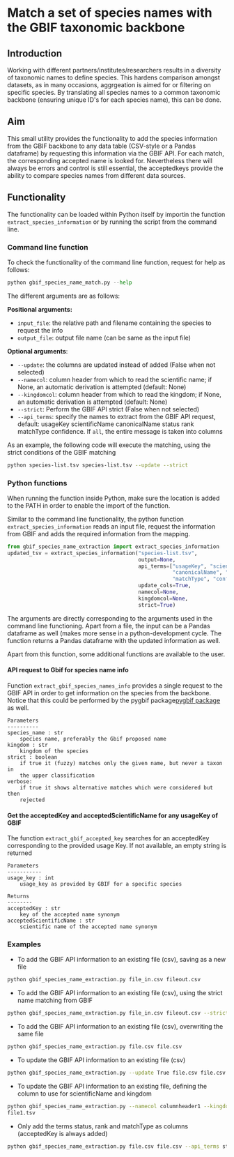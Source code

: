 # Match a set of species names with the GBIF taxonomic backbone

## Introduction
Working with different partners/institutes/researchers results in a diversity of taxonomic names to define species. This hardens comparison amongst datasets, as in many occasions, aggrgeation is aimed for or filtering on specific species. By translating all species names to a common taxonomic backbone (ensuring unique ID's for each species name), this can be done. 

## Aim
This small utility provides the functionality to add the species information from the GBIF backbone to any data table (CSV-style or a Pandas dataframe) by requesting this information via the GBIF API. For each match, the corresponding accepted name is looked for. Nevertheless there will always be errors and control is still essential, the acceptedkeys provide the ability to compare species names from different data sources.

## Functionality

The functionality can be loaded within Python itself by importin the function `extract_species_information` or by running the script from the command line.

### Command line function
To check the functionality of the command line function, request for help as follows:

```python
python gbif_species_name_match.py --help
```

The different arguments are as follows:

**Positional arguments:**
 * `input_file`: the relative path and filename containing the species to request the info
 * `output_file`: output file name (can be same as the input file)

**Optional arguments**:
* `--update`: the columns are updated instead of added (False when not selected)
* `--namecol`: column header from which to read the scientific name; if None, an automatic derivation is attempted (default: None)
* `--kingdomcol`: column header from which to read the kingdom; if None, an automatic derivation is attempted (default: None)
* `--strict`: Perform the GBIF API strict (False when not selected)
* `--api_terms`: specify the names to extract from the GBIF API request, default: usageKey scientificName canonicalName status rank matchType confidence. If  `all`, the entire message is taken into columns

As an example, the following code will execute the matching, using the strict conditions of the GBIF matching

```bash
python species-list.tsv species-list.tsv --update --strict
```

### Python functions
When running the function inside Python, make sure the location is added to the PATH in order to enable the import of the function. 

Similar to the command line functionality, the python function `extract_species_information` reads an input file, request the information from GBIF and adds the required information from the mapping. 

```python
from gbif_species_name_extraction import extract_species_information
updated_tsv = extract_species_information("species-list.tsv", 
                                          output=None,
                                          api_terms=["usageKey", "scientificName", 
                                                     "canonicalName", "status", "rank", 
                                                     "matchType", "confidence"]
                                          update_cols=True,
                                          namecol=None, 
                                          kingdomcol=None,
                                          strict=True)
```
The arguments are directly corresponding to the arguments used in the command line functioning. Apart from a file, the input can be a Pandas dataframe as well (makes more sense in a python-development cycle. The function returns a Pandas dataframe with the updated information as well.

Apart from this function, some additional functions are available to the user.

#### API request to Gbif for species name info
Function `extract_gbif_species_names_info` provides a single request to the GBIF API in order to get information on the species from the backbone. Notice that this could be performed by the pygbif package[pygbif package](http://pygbif.readthedocs.io/en/latest/)  as well.    
    
    Parameters
    ----------
    species_name : str
        species name, preferably the Gbif proposed name
    kingdom : str
        kingdom of the species
    strict : boolean
        if true it (fuzzy) matches only the given name, but never a taxon in 
        the upper classification
    verbose:
        if true it shows alternative matches which were considered but then 
        rejected
        
#### Get the acceptedKey and acceptedScientificName for any usageKey of  GBIF
The function `extract_gbif_accepted_key` searches for an acceptedKey corresponding to the provided usage Key. If not available, an empty string is returned
    
    Parameters
    -----------
    usage_key : int
        usage_key as provided by GBIF for a specific species
    
    Returns
    --------
    acceptedKey : str
        key of the accepted name synonym
    acceptedScientificName : str
        scientific name of the accepted name synonym

### Examples
* To add the GBIF API information to an existing file (csv), saving as a new file
```bash
python gbif_species_name_extraction.py file_in.csv fileout.csv
```

* To add the GBIF API information to an existing file (csv), using the strict name matching from GBIF

```bash
python gbif_species_name_extraction.py file_in.csv fileout.csv --strict True
```    

* To add the GBIF API information to an existing file (csv), overwriting the same file
```bash
python gbif_species_name_extraction.py file.csv file.csv  
```
* To update the GBIF API information to an existing file (csv)
```bash
python gbif_species_name_extraction.py --update True file.csv file.csv
```    
* To update the GBIF API information to an existing file, defining the column to use for scientificName and kingdom
```bash
python gbif_species_name_extraction.py --namecol columnheader1 --kingdomcol columnheader2 --update True file1.tsv
file1.tsv
```
* Only add the terms status, rank and matchType as columns (acceptedKey is always added)
```bash
python gbif_species_name_extraction.py file.csv file.csv --api_terms status rank matchType   
```